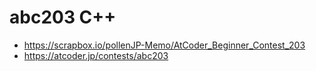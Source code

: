 # abc203 C++

- <https://scrapbox.io/pollenJP-Memo/AtCoder_Beginner_Contest_203>
- <https://atcoder.jp/contests/abc203>
